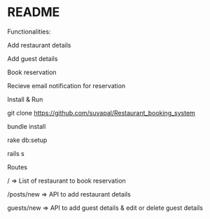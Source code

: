 # README

Functionalities:

Add restaurant details

Add guest details

Book reservation

Recieve email notification for reservation


Install & Run

git clone https://github.com/suvapal/Restaurant_booking_system

bundle install

rake db:setup

rails s


Routes

/ => List of restaurant to book reservation

/posts/new => API to add restaurant details

guests/new => API to add guest details & edit or delete guest details
